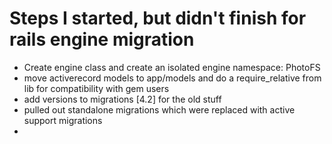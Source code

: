 # Steps I started, but didn't finish for rails engine migration
- Create engine class and create an isolated engine namespace: PhotoFS
- move activerecord models to app/models and do a require_relative from lib for compatibility with gem users
- add versions to migrations [4.2] for the old stuff
- pulled out standalone migrations which were replaced with active support migrations
- 

